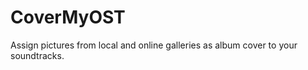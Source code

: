 CoverMyOST
==========

Assign pictures from local and online galleries as album cover to your soundtracks.
